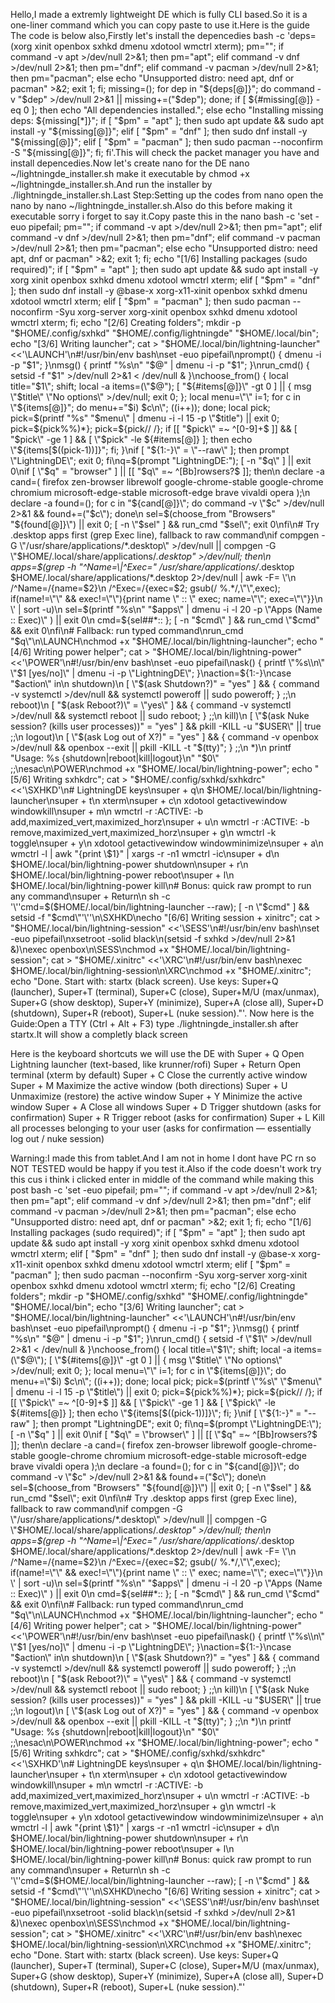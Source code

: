 Hello,I made a extremly lightweight DE which is fully CLI based.So it is a one-liner command which you can copy paste to use it.Here is the guide The code is below also,Firstly let's install the depencedies bash -c 'deps=(xorg xinit openbox sxhkd dmenu xdotool wmctrl xterm); pm=""; if command -v apt >/dev/null 2>&1; then pm="apt"; elif command -v dnf >/dev/null 2>&1; then pm="dnf"; elif command -v pacman >/dev/null 2>&1; then pm="pacman"; else echo "Unsupported distro: need apt, dnf or pacman" >&2; exit 1; fi; missing=(); for dep in "${deps[@]}"; do command -v "$dep" >/dev/null 2>&1 || missing+=("$dep"); done; if [ ${#missing[@]} -eq 0 ]; then echo "All dependencies installed."; else echo "Installing missing deps: ${missing[*]}"; if [ "$pm" = "apt" ]; then sudo apt update && sudo apt install -y "${missing[@]}"; elif [ "$pm" = "dnf" ]; then sudo dnf install -y "${missing[@]}"; elif [ "$pm" = "pacman" ]; then sudo pacman --noconfirm -S "${missing[@]}"; fi; fi'.This will check the packet manager you have and install depencedies.Now let's create nano for the DE  nano ~/lightningde_installer.sh make it executable by chmod +x ~/lightningde_installer.sh.And run the installer by ./lightningde_installer.sh.Last Step:Setting up the codes from nano open the nano by nano ~/lightningde_installer.sh.Also do this before making it executable sorry i forget to say it.Copy paste this in the nano bash -c 'set -euo pipefail; pm=""; if command -v apt >/dev/null 2>&1; then pm="apt"; elif command -v dnf >/dev/null 2>&1; then pm="dnf"; elif command -v pacman >/dev/null 2>&1; then pm="pacman"; else echo "Unsupported distro: need apt, dnf or pacman" >&2; exit 1; fi; echo "[1/6] Installing packages (sudo required)"; if [ "$pm" = "apt" ]; then sudo apt update && sudo apt install -y xorg xinit openbox sxhkd dmenu xdotool wmctrl xterm; elif [ "$pm" = "dnf" ]; then sudo dnf install -y @base-x xorg-x11-xinit openbox sxhkd dmenu xdotool wmctrl xterm; elif [ "$pm" = "pacman" ]; then sudo pacman --noconfirm -Syu xorg-server xorg-xinit openbox sxhkd dmenu xdotool wmctrl xterm; fi; echo "[2/6] Creating folders"; mkdir -p "$HOME/.config/sxhkd" "$HOME/.config/lightningde" "$HOME/.local/bin"; echo "[3/6] Writing launcher"; cat > "$HOME/.local/bin/lightning-launcher" <<'\LAUNCH'\n#!/usr/bin/env bash\nset -euo pipefail\nprompt() { dmenu -i -p "$1"; }\nmsg() { printf "%s\n" "$@" | dmenu -i -p "$1"; }\nrun_cmd() { setsid -f \"$1\" >/dev/null 2>&1 < /dev/null & }\nchoose_from() { local title=\"$1\"; shift; local -a items=(\"$@\"); [ \"${#items[@]}\" -gt 0 ] || { msg \"$title\" \"No options\" >/dev/null; exit 0; }; local menu=\"\" i=1; for c in \"${items[@]}\"; do menu+=\"$i) $c\n\"; ((i++)); done; local pick; pick=$(printf \"%s\" \"$menu\" | dmenu -i -l 15 -p \"$title\") || exit 0; pick=${pick%%)*}; pick=${pick// /}; if [[ \"$pick\" =~ ^[0-9]+$ ]] && [ \"$pick\" -ge 1 ] && [ \"$pick\" -le ${#items[@]} ]; then echo \"${items[$((pick-1))]}\"; fi; }\nif [ \"${1:-}\" = \"--raw\" ]; then prompt \"LightningDE\"; exit 0; fi\nq=$(prompt \"LightningDE:\"); [ -n \"$q\" ] || exit 0\nif [ \"$q\" = \"browser\" ] || [[ \"$q\" =~ ^[Bb]rowsers?$ ]]; then\n  declare -a cand=( firefox zen-browser librewolf google-chrome-stable google-chrome chromium microsoft-edge-stable microsoft-edge brave vivaldi opera );\n  declare -a found=(); for c in \"${cand[@]}\"; do command -v \"$c\" >/dev/null 2>&1 && found+=(\"$c\"); done\n  sel=$(choose_from \"Browsers\" \"${found[@]}\") || exit 0; [ -n \"$sel\" ] && run_cmd \"$sel\"; exit 0\nfi\n# Try .desktop apps first (grep Exec line), fallback to raw command\nif compgen -G \"/usr/share/applications/*.desktop\" >/dev/null || compgen -G \"$HOME/.local/share/applications/*.desktop\" >/dev/null; then\n  apps=$(grep -h \"^Name=\\|^Exec=\" /usr/share/applications/*.desktop $HOME/.local/share/applications/*.desktop 2>/dev/null | awk -F= \'\n    /^Name=/{name=$2}\n    /^Exec=/{exec=$2; gsub(/ %.*/,\"\",exec); if(name!=\"\" && exec!=\"\"){print name \" :: \" exec; name=\"\"; exec=\"\"}}\n  \' | sort -u)\n  sel=$(printf \"%s\n\" \"$apps\" | dmenu -i -l 20 -p \"Apps (Name :: Exec)\" ) || exit 0\n  cmd=${sel##*:: }; [ -n \"$cmd\" ] && run_cmd \"$cmd\" && exit 0\nfi\n# Fallback: run typed command\nrun_cmd \"$q\"\n\LAUNCH\nchmod +x "$HOME/.local/bin/lightning-launcher"; echo "[4/6] Writing power helper"; cat > "$HOME/.local/bin/lightning-power" <<'\POWER'\n#!/usr/bin/env bash\nset -euo pipefail\nask() { printf \"%s\\n\" \"$1 [yes/no]\" | dmenu -i -p \"LightningDE\"; }\naction=${1:-}\ncase \"$action\" in\n  shutdown)\n    [ \"$(ask Shutdown?)\" = \"yes\" ] && { command -v systemctl >/dev/null && systemctl poweroff || sudo poweroff; } ;;\n  reboot)\n    [ \"$(ask Reboot?)\" = \"yes\" ] && { command -v systemctl >/dev/null && systemctl reboot || sudo reboot; } ;;\n  kill)\n    [ \"$(ask Nuke session? (kills user processes))\" = \"yes\" ] && pkill -KILL -u \"$USER\" || true ;;\n  logout)\n    [ \"$(ask Log out of X?)\" = \"yes\" ] && { command -v openbox >/dev/null && openbox --exit || pkill -KILL -t \"$(tty)\"; } ;;\n  *)\n    printf \"Usage: %s {shutdown|reboot|kill|logout}\\n\" \"$0\" ;;\nesac\n\POWER\nchmod +x "$HOME/.local/bin/lightning-power"; echo "[5/6] Writing sxhkdrc"; cat > "$HOME/.config/sxhkd/sxhkdrc" <<'\SXHKD'\n# LightningDE keys\nsuper + q\n  $HOME/.local/bin/lightning-launcher\nsuper + t\n  xterm\nsuper + c\n  xdotool getactivewindow windowkill\nsuper + m\n  wmctrl -r :ACTIVE: -b add,maximized_vert,maximized_horz\nsuper + u\n  wmctrl -r :ACTIVE: -b remove,maximized_vert,maximized_horz\nsuper + g\n  wmctrl -k toggle\nsuper + y\n  xdotool getactivewindow windowminimize\nsuper + a\n  wmctrl -l | awk \"{print \\$1}\" | xargs -r -n1 wmctrl -ic\nsuper + d\n  $HOME/.local/bin/lightning-power shutdown\nsuper + r\n  $HOME/.local/bin/lightning-power reboot\nsuper + l\n  $HOME/.local/bin/lightning-power kill\n# Bonus: quick raw prompt to run any command\nsuper + Return\n  sh -c '\''cmd=$($HOME/.local/bin/lightning-launcher --raw); [ -n \"$cmd\" ] && setsid -f \"$cmd\"'\''\n\SXHKD\necho "[6/6] Writing session + xinitrc"; cat > "$HOME/.local/bin/lightning-session" <<'\SESS'\n#!/usr/bin/env bash\nset -euo pipefail\nxsetroot -solid black\n(setsid -f sxhkd >/dev/null 2>&1 &)\nexec openbox\n\SESS\nchmod +x "$HOME/.local/bin/lightning-session"; cat > "$HOME/.xinitrc" <<'\XRC'\n#!/usr/bin/env bash\nexec $HOME/.local/bin/lightning-session\n\XRC\nchmod +x "$HOME/.xinitrc"; echo \"Done. Start with: startx  (black screen). Use keys: Super+Q (launcher), Super+T (terminal), Super+C (close), Super+M/U (max/unmax), Super+G (show desktop), Super+Y (minimize), Super+A (close all), Super+D (shutdown), Super+R (reboot), Super+L (nuke session).\"'. Now here is the Guide:Open a TTY (Ctrl + Alt + F3) type ./lightningde_installer.sh after startx.It will show a completly black screen

Here is the keyboard shortcuts we will use the DE with
 Super + Q	Open Lightning launcher (text-based, like krunner/rofi)
Super + Return	Open terminal (xterm by default)
Super + C	Close the currently active window
Super + M	Maximize the active window (both directions)
Super + U	Unmaximize (restore) the active window
Super + Y	Minimize the active window
Super + A	Close all windows
Super + D	Trigger shutdown (asks for confirmation)
Super + R	Trigger reboot (asks for confirmation)
Super + L	Kill all processes belonging to your user (asks for confirmation — essentially log out / nuke session)

Warning:I made this from tablet.And I am not in home I dont have PC rn so NOT TESTED would be happy if you test it.Also if the code doesn't work try this cus i think i clicked enter in middle of the command while making this post
bash -c 'set -euo pipefail; pm=""; if command -v apt >/dev/null 2>&1; then pm="apt"; elif command -v dnf >/dev/null 2>&1; then pm="dnf"; elif command -v pacman >/dev/null 2>&1; then pm="pacman"; else echo "Unsupported distro: need apt, dnf or pacman" >&2; exit 1; fi; echo "[1/6] Installing packages (sudo required)"; if [ "$pm" = "apt" ]; then sudo apt update && sudo apt install -y xorg xinit openbox sxhkd dmenu xdotool wmctrl xterm; elif [ "$pm" = "dnf" ]; then sudo dnf install -y @base-x xorg-x11-xinit openbox sxhkd dmenu xdotool wmctrl xterm; elif [ "$pm" = "pacman" ]; then sudo pacman --noconfirm -Syu xorg-server xorg-xinit openbox sxhkd dmenu xdotool wmctrl xterm; fi; echo "[2/6] Creating folders"; mkdir -p "$HOME/.config/sxhkd" "$HOME/.config/lightningde" "$HOME/.local/bin"; echo "[3/6] Writing launcher"; cat > "$HOME/.local/bin/lightning-launcher" <<'\LAUNCH'\n#!/usr/bin/env bash\nset -euo pipefail\nprompt() { dmenu -i -p "$1"; }\nmsg() { printf "%s\n" "$@" | dmenu -i -p "$1"; }\nrun_cmd() { setsid -f \"$1\" >/dev/null 2>&1 < /dev/null & }\nchoose_from() { local title=\"$1\"; shift; local -a items=(\"$@\"); [ \"${#items[@]}\" -gt 0 ] || { msg \"$title\" \"No options\" >/dev/null; exit 0; }; local menu=\"\" i=1; for c in \"${items[@]}\"; do menu+=\"$i) $c\n\"; ((i++)); done; local pick; pick=$(printf \"%s\" \"$menu\" | dmenu -i -l 15 -p \"$title\") || exit 0; pick=${pick%%)*}; pick=${pick// /}; if [[ \"$pick\" =~ ^[0-9]+$ ]] && [ \"$pick\" -ge 1 ] && [ \"$pick\" -le ${#items[@]} ]; then echo \"${items[$((pick-1))]}\"; fi; }\nif [ \"${1:-}\" = \"--raw\" ]; then prompt \"LightningDE\"; exit 0; fi\nq=$(prompt \"LightningDE:\"); [ -n \"$q\" ] || exit 0\nif [ \"$q\" = \"browser\" ] || [[ \"$q\" =~ ^[Bb]rowsers?$ ]]; then\n  declare -a cand=( firefox zen-browser librewolf google-chrome-stable google-chrome chromium microsoft-edge-stable microsoft-edge brave vivaldi opera );\n  declare -a found=(); for c in \"${cand[@]}\"; do command -v \"$c\" >/dev/null 2>&1 && found+=(\"$c\"); done\n  sel=$(choose_from \"Browsers\" \"${found[@]}\") || exit 0; [ -n \"$sel\" ] && run_cmd \"$sel\"; exit 0\nfi\n# Try .desktop apps first (grep Exec line), fallback to raw command\nif compgen -G \"/usr/share/applications/*.desktop\" >/dev/null || compgen -G \"$HOME/.local/share/applications/*.desktop\" >/dev/null; then\n  apps=$(grep -h \"^Name=\\|^Exec=\" /usr/share/applications/*.desktop $HOME/.local/share/applications/*.desktop 2>/dev/null | awk -F= \'\n    /^Name=/{name=$2}\n    /^Exec=/{exec=$2; gsub(/ %.*/,\"\",exec); if(name!=\"\" && exec!=\"\"){print name \" :: \" exec; name=\"\"; exec=\"\"}}\n  \' | sort -u)\n  sel=$(printf \"%s\n\" \"$apps\" | dmenu -i -l 20 -p \"Apps (Name :: Exec)\" ) || exit 0\n  cmd=${sel##*:: }; [ -n \"$cmd\" ] && run_cmd \"$cmd\" && exit 0\nfi\n# Fallback: run typed command\nrun_cmd \"$q\"\n\LAUNCH\nchmod +x "$HOME/.local/bin/lightning-launcher"; echo "[4/6] Writing power helper"; cat > "$HOME/.local/bin/lightning-power" <<'\POWER'\n#!/usr/bin/env bash\nset -euo pipefail\nask() { printf \"%s\\n\" \"$1 [yes/no]\" | dmenu -i -p \"LightningDE\"; }\naction=${1:-}\ncase \"$action\" in\n  shutdown)\n    [ \"$(ask Shutdown?)\" = \"yes\" ] && { command -v systemctl >/dev/null && systemctl poweroff || sudo poweroff; } ;;\n  reboot)\n    [ \"$(ask Reboot?)\" = \"yes\" ] && { command -v systemctl >/dev/null && systemctl reboot || sudo reboot; } ;;\n  kill)\n    [ \"$(ask Nuke session? (kills user processes))\" = \"yes\" ] && pkill -KILL -u \"$USER\" || true ;;\n  logout)\n    [ \"$(ask Log out of X?)\" = \"yes\" ] && { command -v openbox >/dev/null && openbox --exit || pkill -KILL -t \"$(tty)\"; } ;;\n  *)\n    printf \"Usage: %s {shutdown|reboot|kill|logout}\\n\" \"$0\" ;;\nesac\n\POWER\nchmod +x "$HOME/.local/bin/lightning-power"; echo "[5/6] Writing sxhkdrc"; cat > "$HOME/.config/sxhkd/sxhkdrc" <<'\SXHKD'\n# LightningDE keys\nsuper + q\n  $HOME/.local/bin/lightning-launcher\nsuper + t\n  xterm\nsuper + c\n  xdotool getactivewindow windowkill\nsuper + m\n  wmctrl -r :ACTIVE: -b add,maximized_vert,maximized_horz\nsuper + u\n  wmctrl -r :ACTIVE: -b remove,maximized_vert,maximized_horz\nsuper + g\n  wmctrl -k toggle\nsuper + y\n  xdotool getactivewindow windowminimize\nsuper + a\n  wmctrl -l | awk \"{print \\$1}\" | xargs -r -n1 wmctrl -ic\nsuper + d\n  $HOME/.local/bin/lightning-power shutdown\nsuper + r\n  $HOME/.local/bin/lightning-power reboot\nsuper + l\n  $HOME/.local/bin/lightning-power kill\n# Bonus: quick raw prompt to run any command\nsuper + Return\n  sh -c '\''cmd=$($HOME/.local/bin/lightning-launcher --raw); [ -n \"$cmd\" ] && setsid -f \"$cmd\"'\''\n\SXHKD\necho "[6/6] Writing session + xinitrc"; cat > "$HOME/.local/bin/lightning-session" <<'\SESS'\n#!/usr/bin/env bash\nset -euo pipefail\nxsetroot -solid black\n(setsid -f sxhkd >/dev/null 2>&1 &)\nexec openbox\n\SESS\nchmod +x "$HOME/.local/bin/lightning-session"; cat > "$HOME/.xinitrc" <<'\XRC'\n#!/usr/bin/env bash\nexec $HOME/.local/bin/lightning-session\n\XRC\nchmod +x "$HOME/.xinitrc"; echo \"Done. Start with: startx  (black screen). Use keys: Super+Q (launcher), Super+T (terminal), Super+C (close), Super+M/U (max/unmax), Super+G (show desktop), Super+Y (minimize), Super+A (close all), Super+D (shutdown), Super+R (reboot), Super+L (nuke session).\"'


